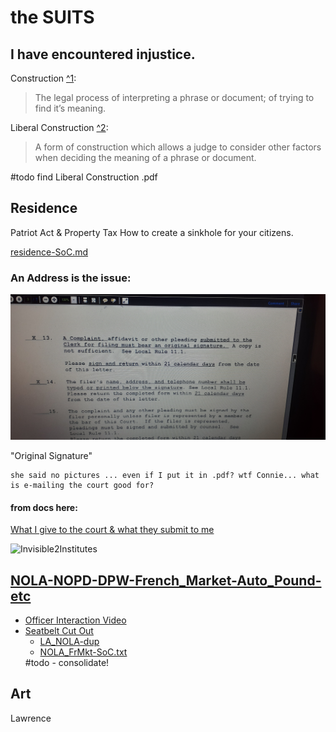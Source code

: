 # the SUITS
## I have encountered injustice.

Construction [^1][1]:
> The legal process of interpreting a phrase or document; of trying to find it’s meaning.

Liberal Construction [^2][2]:
> A form of construction which allows a judge to consider other factors when deciding the meaning of a phrase or document.

#todo find Liberal Construction .pdf

## Residence
Patriot Act & Property Tax
How to create a sinkhole for your citizens.

[residence-SoC.md](Complaints/Residence/statementOfClaim.md)

### An Address is the issue:
![whatAddress?](./Complaints/Residence/_assets/LAED-tributes_n_contacts/20201104_165059.jpg)

"Original Signature"
```
she said no pictures ... even if I put it in .pdf? wtf Connie... what is e-mailing the court good for?
```

#### from docs here:  
[What I give to the court & what they submit to me](Complaints/Residence/_assets/LAED-tributes_n_contacts)

![Invisible2Institutes]()

## [NOLA-NOPD-DPW-French_Market-Auto_Pound-etc](Complaints/LA/NewOrleans/Complaint_NOLA.md)
 - [Officer Interaction Video](https://bittube.tv/post/347572af-c526-423c-8c69-f1ffd7aaf11a)
 - [Seatbelt Cut Out](https://bittube.tv/post/6c199aae-5103-4d0e-881e-20c95080812d)
   - [LA_NOLA-dup](./Complaints/LA/NewOrleans/FrMkt/duplicates_q-mark/LA_NOLA.md) 
   - [NOLA_FrMkt-SoC.txt](./Complaints/LA/NewOrleans/FrMkt/statementOfClaim.txt) 
   <!-- #todo find .md --> 
   #todo - consolidate!

## Art
Lawrence



  [1]: http://www.duhaime.org/LegalDictionary/C/Construction.aspx
  [2]: http://www.duhaime.org/LegalDictionary/L/LiberalConstruction.aspx